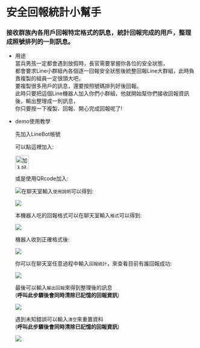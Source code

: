 # 安全回報統計小幫手
### 接收群族內各用戶回報特定格式的訊息，統計回報完成的用戶，整理成照號排列的一則訊息。

* 用途<br>
當兵男孩一定都會遇到放假時，長官需要掌握你各位的安全狀態，<br>
都會要求Line小群組內各個逐一回報安全狀態後統整回報Line大群組，此時負責複製的組員一定很頭大吧，<br>
要複製很多用戶的訊息，還要按照號碼排列好後回報。<br>
此時只要把這個Line機器人加入你們小群組，他就開始幫你們接收回報資訊後，輸出整理成一則訊息，<br>
你只要按一下複製、回報、開心完成回報呢了!<br>

* demo使用教學


  先加入LineBot帳號
  
  可以點這裡加入:
  
  <a href="https://line.me/R/ti/p/%40qbv8556m"><img height="36" border="0" alt="加入好友" src="https://scdn.line-apps.com/n/line_add_friends/btn/zh-Hant.png"></a><br>
  
  或是使用QRcode加入:
  
  <img src="https://i.imgur.com/YXr0vfQ.jpg" style="float:left" />
  
  在聊天室輸入`使用說明`可以得到:
  
  ![](https://imgur.com/28owp7M.jpg)
  
  本機器人吃的回報格式可以在聊天室輸入`格式`可以得到:
  
  ![](https://imgur.com/0uE4Ba8.jpg)
  
  機器人收到正確格式後:
  
  ![](https://imgur.com/ZAXSMdL.jpg)
  
  你可以在聊天室任意過程中輸入`回報統計`，來查看目前有誰回報成功:
  
  ![](https://imgur.com/2HmQrIE.jpg)
  
  最後可以輸入`輸出回報`來得到整理後的訊息<br>
  (**呼叫此步驟後會同時清除已記憶的回報資訊**)
  
  ![](https://imgur.com/TrXpmqg.jpg)
  
  遇到未知錯誤可以輸入`清空`來重置資料<br>
  (**呼叫此步驟後會同時清除已記憶的回報資訊**)
  
  ![](https://i.imgur.com/xhfEyzB.png)
